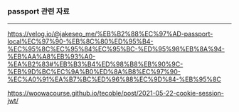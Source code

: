 ### passport 관련 자료
---

https://velog.io/@jakeseo_me/%EB%B2%88%EC%97%AD-passport-local%EC%97%90-%EB%8C%80%ED%95%B4-%EC%95%8C%EC%95%84%EC%95%BC-%ED%95%98%EB%8A%94-%EB%AA%A8%EB%93%A0-%EA%B2%83#%EB%B3%B4%ED%98%B8%EB%90%9C-%EB%9D%BC%EC%9A%B0%ED%8A%B8%EC%97%90-%EC%A0%91%EA%B7%BC%ED%96%88%EC%9D%84-%EB%95%8C

https://woowacourse.github.io/tecoble/post/2021-05-22-cookie-session-jwt/